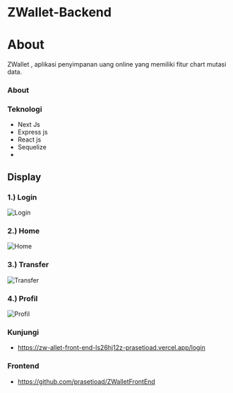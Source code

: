 # ZWallet-Backend

# About
ZWallet , aplikasi penyimpanan uang online yang memiliki fitur chart mutasi data.

### About

### Teknologi
* Next Js
* Express js
* React js
* Sequelize
* 
## Display
### 1.) Login  
![Login](https://user-images.githubusercontent.com/77045083/117056856-fc787200-ad46-11eb-8329-9d9aac0cf244.png)  
### 2.) Home  
![Home](https://user-images.githubusercontent.com/66661143/117105658-b227dd00-ada8-11eb-94e0-43e1835d85ed.jpg)  
### 3.) Transfer
![Transfer](https://user-images.githubusercontent.com/66661143/117105668-b522cd80-ada8-11eb-8325-664716bfbf5a.jpg)  
### 4.) Profil 
![Profil](https://user-images.githubusercontent.com/66661143/117105937-337f6f80-ada9-11eb-9bbf-a1dc98b9bfa9.jpg)  

### Kunjungi
- https://zw-allet-front-end-ls26hj12z-prasetioad.vercel.app/login
### Frontend
- https://github.com/prasetioad/ZWalletFrontEnd
